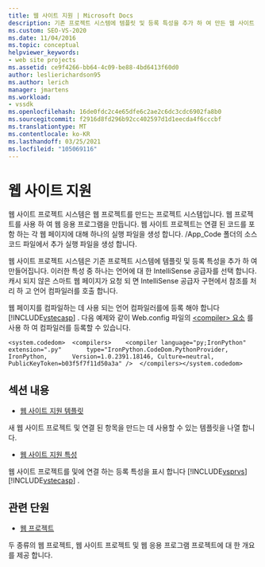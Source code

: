 ```yaml
---
title: 웹 사이트 지원 | Microsoft Docs
description: 기존 프로젝트 시스템에 템플릿 및 등록 특성을 추가 하 여 만든 웹 사이트 프로젝트 시스템에 대해 알아봅니다.
ms.custom: SEO-VS-2020
ms.date: 11/04/2016
ms.topic: conceptual
helpviewer_keywords:
- web site projects
ms.assetid: ce9f4266-bb64-4c09-be88-4bd6413f60d0
author: leslierichardson95
ms.author: lerich
manager: jmartens
ms.workload:
- vssdk
ms.openlocfilehash: 16de0fdc2c4e65dfe6c2ae2c6dc3cdc6902fa8b0
ms.sourcegitcommit: f2916d8fd296b92cc402597d1d1eecda4f6cccbf
ms.translationtype: MT
ms.contentlocale: ko-KR
ms.lasthandoff: 03/25/2021
ms.locfileid: "105069116"
---
```

# <a name="web-site-support"></a>웹 사이트 지원
웹 사이트 프로젝트 시스템은 웹 프로젝트를 만드는 프로젝트 시스템입니다. 웹 프로젝트를 사용 하 여 웹 응용 프로그램을 만듭니다. 웹 사이트 프로젝트는 연결 된 코드를 포함 하는 각 웹 페이지에 대해 하나의 실행 파일을 생성 합니다. /App_Code 폴더의 소스 코드 파일에서 추가 실행 파일을 생성 합니다.

 웹 사이트 프로젝트 시스템은 기존 프로젝트 시스템에 템플릿 및 등록 특성을 추가 하 여 만들어집니다. 이러한 특성 중 하나는 언어에 대 한 IntelliSense 공급자를 선택 합니다. 캐시 되지 않은 스마트 웹 페이지가 요청 되 면 IntelliSense 공급자 구현에서 참조를 처리 하 고 언어 컴파일러를 호출 합니다.

 웹 페이지를 컴파일하는 데 사용 되는 언어 컴파일러를에 등록 해야 합니다 [!INCLUDE[vstecasp](../../code-quality/includes/vstecasp_md.md)] . 다음 예제와 같이 Web.config 파일의 [ \<compiler> 요소](/dotnet/framework/configure-apps/file-schema/compiler/compiler-element) 를 사용 하 여 컴파일러를 등록할 수 있습니다.

```
<system.codedom>  <compilers>    <compiler language="py;IronPython" extension=".py"       type="IronPython.CodeDom.PythonProvider, IronPython,       Version=1.0.2391.18146, Culture=neutral,       PublicKeyToken=b03f5f7f11d50a3a" />  </compilers></system.codedom>
```

## <a name="in-this-section"></a>섹션 내용
- [웹 사이트 지원 템플릿](../../extensibility/internals/web-site-support-templates.md)

 새 웹 사이트 프로젝트 및 연결 된 항목을 만드는 데 사용할 수 있는 템플릿을 나열 합니다.

- [웹 사이트 지원 특성](../../extensibility/internals/web-site-support-attributes.md)

 웹 사이트 프로젝트를 및에 연결 하는 등록 특성을 표시 합니다 [!INCLUDE[vsprvs](../../code-quality/includes/vsprvs_md.md)] [!INCLUDE[vstecasp](../../code-quality/includes/vstecasp_md.md)] .

## <a name="related-sections"></a>관련 단원
- [웹 프로젝트](../../extensibility/internals/web-projects.md)

 두 종류의 웹 프로젝트, 웹 사이트 프로젝트 및 웹 응용 프로그램 프로젝트에 대 한 개요를 제공 합니다.
